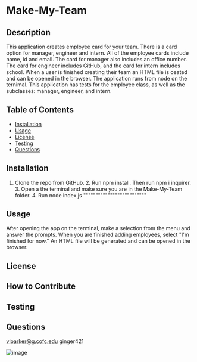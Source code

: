
# Make-My-Team

## Description
This application creates employee card for your team. There is a card option for manager, engineer and intern. All of the employee cards include name, id and email. The card for manager also includes an office number. The card for engineer includes GitHub, and the card for intern includes school. When a user is finished creating their team an HTML file is ceated and can be opened in the browser. The application runs from node on the ternimal. This application has tests for the employee class, as well as the subclasses: manager, engineer, and intern. 

## Table of Contents
* [Installation](#installation)
* [Usage](#usage)
* [License](#)
* [Testing](#testing)
* [Questions](#questions)

## Installation 
1. Clone the repo from GitHub. 2. Run npm install. Then run npm i inquirer. 3. Open a the terminal and make sure you are in the Make-My-Team folder. 4. Run node index.js 
""""""""""""""""""""""""""
## Usage
After opening the app on the terminal, make a selection from the menu and answer the prompts. When you are finished adding employees, select "I'm finished for now." An HTML file will be generated and can be opened in the browser.

## License

## How to Contribute 


## Testing 


## Questions
vlparker@g.cofc.edu
ginger421

![image](https://user-images.githubusercontent.com/101539821/190015273-26530b9c-54d0-45b1-b73f-73dbf2fc7c32.png)
